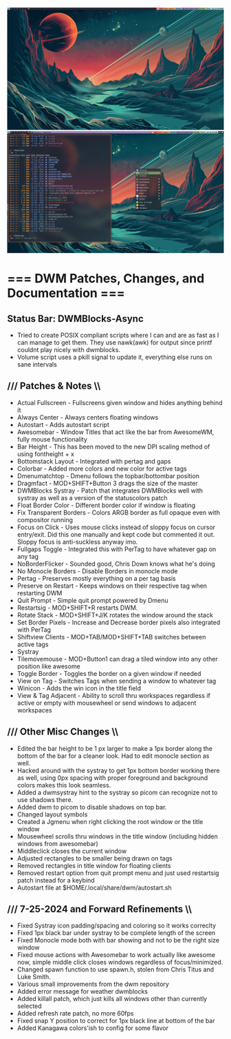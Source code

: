 ![screen1](ss.png)
![screen2](ss2.png)

# === DWM Patches, Changes, and Documentation ===

## Status Bar: DWMBlocks-Async
- Tried to create POSIX compliant scripts where I can and are as fast as I can manage to get them.  They use nawk(awk) for output since printf couldnt play nicely with dwmblocks.
- Volume script uses a pkill signal to update it, everything else runs on sane intervals

## /// Patches & Notes \\\
 - Actual Fullscreen - Fullscreens given window and hides anything behind it
 - Always Center - Always centers floating windows
 - Autostart - Adds autostart script
 - Awesomebar - Window Titles that act like the bar from AwesomeWM, fully mouse functionality
 - Bar Height - This has been moved to the new DPI scaling method of using fontheight + x
 - Bottomstack Layout - Integrated with pertag and gaps
 - Colorbar - Added more colors and new color for active tags
 - Dmenumatchtop - Dmenu follows the topbar/bottombar position
 - Dragmfact - MOD+SHIFT+Button 3 drags the size of the master
 - DWMBlocks Systray - Patch that integrates DWMBlocks well with systray as well as a version of the statuscolors patch
 - Float Border Color - Different border color if window is floating
 - Fix Transparent Borders - Colors ARGB border as full opaque even with compositor running
 - Focus on Click - Uses mouse clicks instead of sloppy focus on cursor entry/exit.  Did this one manually and kept code but commented it out. Sloppy focus is anti-suckless anyway imo.
 - Fullgaps Toggle - Integrated this with PerTag to have whatever gap on any tag
 - NoBorderFlicker - Sounded good, Chris Down knows what he's doing
 - No Monocle Borders - Disable Borders in monocle mode
 - Pertag - Preserves mostly everything on a per tag basis
 - Preserve on Restart - Keeps windows on their respective tag when restarting DWM
 - Quit Prompt - Simple quit prompt powered by Dmenu
 - Restartsig - MOD+SHIFT+R restarts DWM.
 - Rotate Stack - MOD+SHIFT+J/K rotates the window around the stack
 - Set Border Pixels - Increase and Decrease border pixels also integrated with PerTag
 - Shiftview Clients - MOD+TAB/MOD+SHIFT+TAB switches between active tags
 - Systray
 - Tilemovemouse - MOD+Button1 can drag a tiled window into any other position like awesome
 - Toggle Border - Toggles the border on a given window if needed
 - View on Tag - Switches Tags when sending a window to whatever tag
 - Winicon - Adds the win icon in the title field
 - View & Tag Adjacent - Ability to scroll thru workspaces regardless if active or empty with mousewheel or send windows to adjacent workspaces

## /// Other Misc Changes \\\
 - Edited the bar height to be 1 px larger to make a 1px border along the bottom of the bar for a cleaner look.  Had to edit monocle section as well.
 - Hacked around with the systray to get 1px bottom border working there as well, using 0px spacing with proper foreground and background colors makes this look seamless.
 - Added a dwmsystray hint to the systray so picom can recognize not to use shadows there.
 - Added dwm to picom to disable shadows on top bar.
 - Changed layout symbols
 - Created a Jgmenu when right clicking the root window or the title window
 - Mousewheel scrolls thru windows in the title window (including hidden windows from awesomebar)
 - Middleclick closes the current window
 - Adjusted rectangles to be smaller being drawn on tags
 - Removed rectangles in title window for floating clients
 - Removed restart option from quit prompt menu and just used restartsig patch instead for a keybind
 - Autostart file at $HOME/.local/share/dwm/autostart.sh

## /// 7-25-2024 and Forward Refinements \\\
 - Fixed Systray icon padding/spacing and coloring so it works correclty
 - Fixed 1px black bar under systray to be complete length of the screen
 - Fixed Monocle mode both with bar showing and not to be the right size window
 - Fixed mouse actions with Awesomebar to work actually like awesome now, simple middle click closes windows regardless of focus/minimized.
 - Changed spawn function to use spawn.h, stolen from Chris Titus and Luke Smith.
 - Various small improvements from the dwm repository
 - Added error message for weather dwmblocks
 - Added killall patch, which just kills all windows other than currently selected
 - Added refresh rate patch, no more 60fps
 - Fixed snap Y position to correct for 1px black line at bottom of the bar
 - Added Kanagawa colors'ish to config for some flavor
